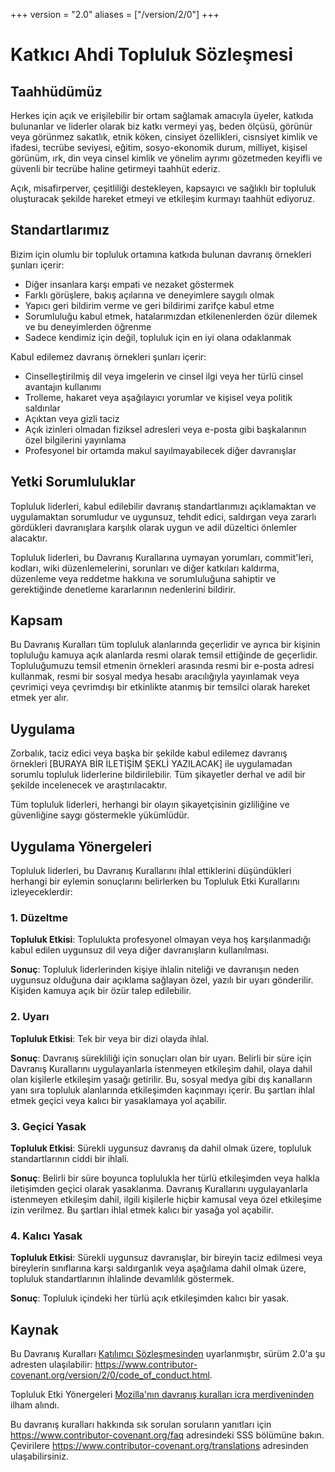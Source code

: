 +++
version = "2.0"
aliases = ["/version/2/0"]
+++

# Katkıcı Ahdi Topluluk Sözleşmesi

## Taahhüdümüz

Herkes için açık ve erişilebilir bir ortam sağlamak amacıyla üyeler, katkıda bulunanlar ve liderler olarak biz katkı vermeyi yaş, beden ölçüsü, görünür veya görünmez sakatlık, etnik köken, cinsiyet özellikleri, cisnsiyet
kimlik ve ifadesi, tecrübe seviyesi, eğitim, sosyo-ekonomik durum,
milliyet, kişisel görünüm, ırk, din veya cinsel kimlik
ve yönelim ayrımı gözetmeden keyifli ve güvenli bir tecrübe haline getirmeyi taahhüt ederiz.

Açık, misafirperver, çeşitliliği destekleyen, kapsayıcı ve sağlıklı bir topluluk oluşturacak şekilde hareket etmeyi ve etkileşim kurmayı taahhüt ediyoruz.

## Standartlarımız

Bizim için olumlu bir topluluk ortamına katkıda bulunan davranış örnekleri şunları içerir:

- Diğer insanlara karşı empati ve nezaket göstermek
- Farklı görüşlere, bakış açılarına ve deneyimlere saygılı olmak
- Yapıcı geri bildirim verme ve geri bildirimi zarifçe kabul etme
- Sorumluluğu kabul etmek, hatalarımızdan etkilenenlerden özür dilemek ve bu deneyimlerden öğrenme
- Sadece kendimiz için değil, topluluk için en iyi olana odaklanmak

Kabul edilemez davranış örnekleri şunları içerir:

- Cinselleştirilmiş dil veya imgelerin ve cinsel ilgi veya her türlü cinsel avantajın kullanımı
- Trolleme, hakaret veya aşağılayıcı yorumlar ve kişisel veya politik saldırılar
- Açıktan veya gizli taciz
- Açık izinleri olmadan fiziksel adresleri veya e-posta gibi başkalarının özel bilgilerini yayınlama
- Profesyonel bir ortamda makul sayılmayabilecek diğer davranışlar

## Yetki Sorumluluklar

Topluluk liderleri, kabul edilebilir davranış standartlarımızı açıklamaktan ve uygulamaktan sorumludur ve uygunsuz, tehdit edici, saldırgan veya zararlı gördükleri davranışlara karşılık olarak uygun ve adil düzeltici önlemler alacaktır.

Topluluk liderleri, bu Davranış Kurallarına uymayan yorumları, commit'leri, kodları, wiki düzenlemelerini, sorunları ve diğer katkıları kaldırma, düzenleme veya reddetme hakkına ve sorumluluğuna sahiptir ve gerektiğinde denetleme kararlarının nedenlerini bildirir.

## Kapsam

Bu Davranış Kuralları tüm topluluk alanlarında geçerlidir ve ayrıca bir kişinin topluluğu kamuya açık alanlarda resmi olarak temsil ettiğinde de geçerlidir. Topluluğumuzu temsil etmenin örnekleri arasında resmi bir e-posta adresi kullanmak, resmi bir sosyal medya hesabı aracılığıyla yayınlamak veya çevrimiçi veya çevrimdışı bir etkinlikte atanmış bir temsilci olarak hareket etmek yer alır.

## Uygulama

Zorbalık, taciz edici veya başka bir şekilde kabul edilemez davranış örnekleri [BURAYA BİR İLETİŞİM ŞEKLİ YAZILACAK] ile uygulamadan sorumlu topluluk liderlerine bildirilebilir. Tüm şikayetler derhal ve adil bir şekilde incelenecek ve araştırılacaktır.

Tüm topluluk liderleri, herhangi bir olayın şikayetçisinin gizliliğine ve güvenliğine saygı göstermekle yükümlüdür.

## Uygulama Yönergeleri

Topluluk liderleri, bu Davranış Kurallarını ihlal ettiklerini düşündükleri herhangi bir eylemin sonuçlarını belirlerken bu Topluluk Etki Kurallarını izleyeceklerdir:

### 1. Düzeltme

**Topluluk Etkisi**: Toplulukta profesyonel olmayan veya hoş karşılanmadığı kabul edilen uygunsuz dil veya diğer davranışların kullanılması.

**Sonuç**: Topluluk liderlerinden kişiye ihlalin niteliği ve davranışın neden uygunsuz olduğuna dair açıklama sağlayan özel, yazılı bir uyarı gönderilir. Kişiden kamuya açık bir özür talep edilebilir.

### 2. Uyarı

**Topluluk Etkisi**: Tek bir veya bir dizi olayda ihlal.

**Sonuç**: Davranış sürekliliği için sonuçları olan bir uyarı. Belirli bir süre için Davranış Kurallarını uygulayanlarla istenmeyen etkileşim dahil, olaya dahil olan kişilerle etkileşim yasağı getirilir. Bu, sosyal medya gibi dış kanalların yanı sıra topluluk alanlarında etkileşimden kaçınmayı içerir. Bu şartları ihlal etmek geçici veya kalıcı bir yasaklamaya yol açabilir.

### 3. Geçici Yasak

**Topluluk Etkisi**: Sürekli uygunsuz davranış da dahil olmak üzere, topluluk standartlarının ciddi bir ihlali.

**Sonuç**: Belirli bir süre boyunca toplulukla her türlü etkileşimden veya halkla iletişimden geçici olarak yasaklanma. Davranış Kurallarını uygulayanlarla istenmeyen etkileşim dahil, ilgili kişilerle hiçbir kamusal veya özel etkileşime izin verilmez. Bu şartları ihlal etmek kalıcı bir yasağa yol açabilir.

### 4. Kalıcı Yasak

**Topluluk Etkisi**: Sürekli uygunsuz davranışlar, bir bireyin taciz edilmesi veya bireylerin sınıflarına karşı saldırganlık veya aşağılama dahil olmak üzere, topluluk standartlarının ihlalinde devamlılık göstermek.

**Sonuç**: Topluluk içindeki her türlü açık etkileşimden kalıcı bir yasak.

## Kaynak

Bu Davranış Kuralları [Katılımcı Sözleşmesinden] uyarlanmıştır,
sürüm 2.0'a şu adresten ulaşılabilir:
https://www.contributor-covenant.org/version/2/0/code_of_conduct.html.

Topluluk Etki Yönergeleri [Mozilla'nın davranış kuralları icra merdiveninden](https://github.com/mozilla/diversity) ilham alındı.

Bu davranış kuralları hakkında sık sorulan soruların yanıtları için https://www.contributor-covenant.org/faq adresindeki SSS bölümüne bakın. Çevirilere https://www.contributor-covenant.org/translations adresinden ulaşabilirsiniz.


[Katılımcı Sözleşmesinden]: https://www.contributor-covenant.org
